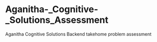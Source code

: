 # Aganitha-_Cognitive-_Solutions_Assessment
Aganitha Cognitive Solutions Backend takehome problem assessment

